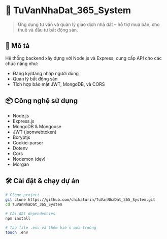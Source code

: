 # 🏡 TuVanNhaDat_365_System

> Ứng dụng tư vấn và quản lý giao dịch nhà đất – hỗ trợ mua bán, cho thuê và đầu tư bất động sản.

## 🚀 Mô tả

Hệ thống backend xây dựng với Node.js và Express, cung cấp API cho các chức năng như:

- Đăng ký/đăng nhập người dùng
- Quản lý bất động sản
- Tích hợp bảo mật JWT, MongoDB, và CORS

## 📦 Công nghệ sử dụng

- Node.js
- Express.js
- MongoDB & Mongoose
- JWT (jsonwebtoken)
- Bcryptjs
- Cookie-parser
- Dotenv
- Cors
- Nodemon (dev)
- Morgan

## 🛠️ Cài đặt & chạy dự án

```bash
# Clone project
git clone https://github.com/chikaturin/TuVanNhaDat_365_System.git
cd TuVanNhaDat_365_System

# Cài đặt dependencies
npm install

# Tạo file .env và thêm biến môi trường
touch .env
```
